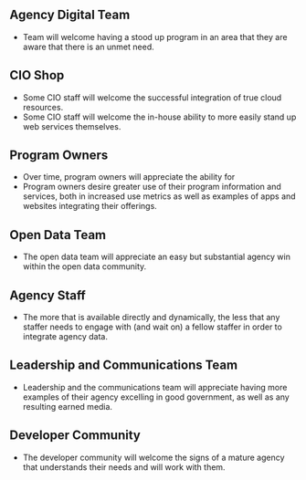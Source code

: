 ## Agency Digital Team 
* Team will welcome having a stood up program in an area that they are aware that there is an unmet need.  

## CIO Shop 
* Some CIO staff will welcome the successful integration of true cloud resources.  
* Some CIO staff will welcome the in-house ability to more easily stand up web services themselves.  

## Program Owners 
* Over time, program owners will appreciate the ability for 
* Program owners desire greater use of their program information and services, both in increased use metrics as well as examples of apps and websites integrating their offerings.  

## Open Data Team 
* The open data team will appreciate an easy but substantial agency win within the open data community.  

## Agency Staff
* The more that is available directly and dynamically, the less that any staffer needs to engage with (and wait on) a fellow staffer in order to integrate agency data.  

## Leadership and Communications Team
* Leadership and the communications team will appreciate having more examples of their agency excelling in good government, as well as any resulting earned media.  

## Developer Community
* The developer community will welcome the signs of a mature agency that understands their needs and will work with them.  
